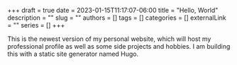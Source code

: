 +++ 
draft = true
date = 2023-01-15T11:17:07-06:00
title = "Hello, World"
description = ""
slug = ""
authors = []
tags = []
categories = []
externalLink = ""
series = []
+++

This is the newest version of my personal website, which will host my professional profile as well as some side projects and hobbies. I am building this with a static site generator named Hugo.